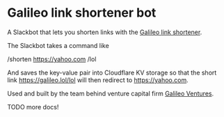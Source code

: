# Galileo link shortener bot

A Slackbot that lets you shorten links with the [Galileo link shortener](https://github.com/galileoventures/galileo-linker).

The Slackbot takes a command like

/shorten https://yahoo.com /lol

And saves the key-value pair into Cloudflare KV storage so that the short link https://galileo.lol/lol will then redirect to https://yahoo.com.

Used and built by the team behind venture capital firm [Galileo Ventures](https://galileo.ventures).

TODO more docs!
